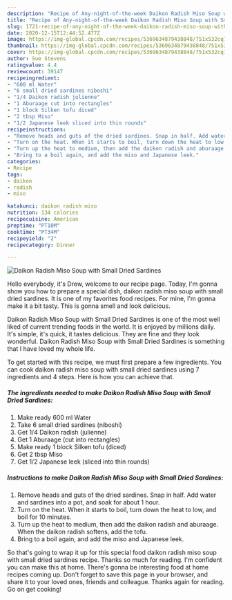 ```yaml
---
description: "Recipe of Any-night-of-the-week Daikon Radish Miso Soup with Small Dried Sardines"
title: "Recipe of Any-night-of-the-week Daikon Radish Miso Soup with Small Dried Sardines"
slug: 1721-recipe-of-any-night-of-the-week-daikon-radish-miso-soup-with-small-dried-sardines
date: 2020-12-15T12:44:52.477Z
image: https://img-global.cpcdn.com/recipes/5369634879438848/751x532cq70/daikon-radish-miso-soup-with-small-dried-sardines-recipe-main-photo.jpg
thumbnail: https://img-global.cpcdn.com/recipes/5369634879438848/751x532cq70/daikon-radish-miso-soup-with-small-dried-sardines-recipe-main-photo.jpg
cover: https://img-global.cpcdn.com/recipes/5369634879438848/751x532cq70/daikon-radish-miso-soup-with-small-dried-sardines-recipe-main-photo.jpg
author: Sue Stevens
ratingvalue: 4.4
reviewcount: 39147
recipeingredient:
- "600 ml Water"
- "6 small dried sardines niboshi"
- "1/4 Daikon radish julienne"
- "1 Aburaage cut into rectangles"
- "1 block Silken tofu diced"
- "2 tbsp Miso"
- "1/2 Japanese leek sliced into thin rounds"
recipeinstructions:
- "Remove heads and guts of the dried sardines. Snap in half. Add water and sardines into a pot, and soak for about 1 hour."
- "Turn on the heat. When it starts to boil, turn down the heat to low, and boil for 10 minutes."
- "Turn up the heat to medium, then add the daikon radish and aburaage. When the daikon radish softens, add the tofu."
- "Bring to a boil again, and add the miso and Japanese leek."
categories:
- Recipe
tags:
- daikon
- radish
- miso

katakunci: daikon radish miso 
nutrition: 134 calories
recipecuisine: American
preptime: "PT10M"
cooktime: "PT34M"
recipeyield: "2"
recipecategory: Dinner

---
```



![Daikon Radish Miso Soup with Small Dried Sardines](https://img-global.cpcdn.com/recipes/5369634879438848/751x532cq70/daikon-radish-miso-soup-with-small-dried-sardines-recipe-main-photo.jpg)

Hello everybody, it's Drew, welcome to our recipe page. Today, I'm gonna show you how to prepare a special dish, daikon radish miso soup with small dried sardines. It is one of my favorites food recipes. For mine, I'm gonna make it a bit tasty. This is gonna smell and look delicious.

Daikon Radish Miso Soup with Small Dried Sardines is one of the most well liked of current trending foods in the world. It is enjoyed by millions daily. It's simple, it's quick, it tastes delicious. They are fine and they look wonderful. Daikon Radish Miso Soup with Small Dried Sardines is something that I have loved my whole life.




To get started with this recipe, we must first prepare a few ingredients. You can cook daikon radish miso soup with small dried sardines using 7 ingredients and 4 steps. Here is how you can achieve that.

<!--inarticleads1-->

##### The ingredients needed to make Daikon Radish Miso Soup with Small Dried Sardines:

1. Make ready 600 ml Water
1. Take 6 small dried sardines (niboshi)
1. Get 1/4 Daikon radish (julienne)
1. Get 1 Aburaage (cut into rectangles)
1. Make ready 1 block Silken tofu (diced)
1. Get 2 tbsp Miso
1. Get 1/2 Japanese leek (sliced into thin rounds)




<!--inarticleads2-->

##### Instructions to make Daikon Radish Miso Soup with Small Dried Sardines:

1. Remove heads and guts of the dried sardines. Snap in half. Add water and sardines into a pot, and soak for about 1 hour.
1. Turn on the heat. When it starts to boil, turn down the heat to low, and boil for 10 minutes.
1. Turn up the heat to medium, then add the daikon radish and aburaage. When the daikon radish softens, add the tofu.
1. Bring to a boil again, and add the miso and Japanese leek.




So that's going to wrap it up for this special food daikon radish miso soup with small dried sardines recipe. Thanks so much for reading. I'm confident you can make this at home. There's gonna be interesting food at home recipes coming up. Don't forget to save this page in your browser, and share it to your loved ones, friends and colleague. Thanks again for reading. Go on get cooking!

